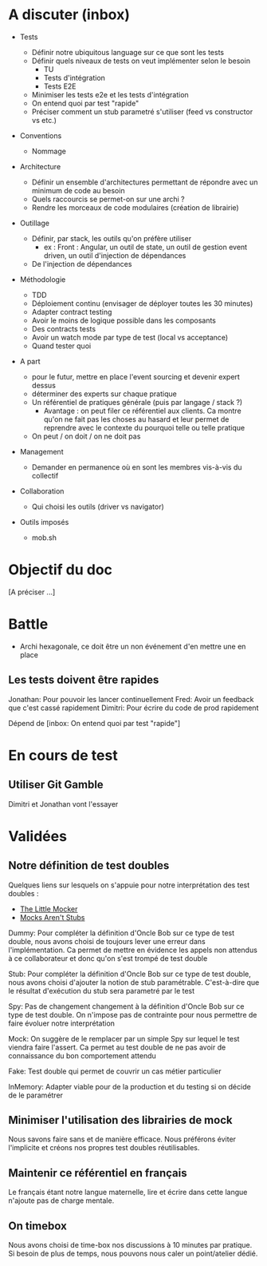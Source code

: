 # A discuter (inbox)

- Tests
    - Définir notre ubiquitous language sur ce que sont les tests
    - Définir quels niveaux de tests on veut implémenter selon le besoin
        - TU
        - Tests d'intégration
        - Tests E2E
    - Minimiser les tests e2e et les tests d'intégration
    - On entend quoi par test "rapide"
    - Préciser comment un stub parametré s'utiliser (feed vs constructor vs etc.)
- Conventions
    - Nommage
- Architecture
    - Définir un ensemble d'architectures permettant de répondre avec un minimum de code au besoin
    - Quels raccourcis se permet-on sur une archi ?
    - Rendre les morceaux de code modulaires (création de librairie)
- Outillage
    - Définir, par stack, les outils qu'on préfère utiliser
        - ex : Front : Angular, un outil de state, un outil de gestion event driven, un outil d'injection de dépendances
    - De l'injection de dépendances
- Méthodologie
    - TDD
    - Déploiement continu (envisager de déployer toutes les 30 minutes)
    - Adapter contract testing
    - Avoir le moins de logique possible dans les composants
    - Des contracts tests
    - Avoir un watch mode par type de test (local vs acceptance)
    - Quand tester quoi

- A part
    - pour le futur, mettre en place l'event sourcing et devenir expert dessus
    - déterminer des experts sur chaque pratique
    - Un référentiel de pratiques générale (puis par langage / stack ?)
        - Avantage : on peut filer ce référentiel aux clients. Ca montre qu'on ne fait pas les choses au hasard et leur permet de reprendre avec le contexte du pourquoi telle ou telle pratique
    - On peut / on doit / on ne doit pas
- Management
    - Demander en permanence où en sont les membres vis-à-vis du collectif
- Collaboration
    - Qui choisi les outils (driver vs navigator)
- Outils imposés
    - mob.sh

# Objectif du doc

[A préciser ...]

# Battle

- Archi hexagonale, ce doit être un non événement d'en mettre une en place

## Les tests doivent être rapides

Jonathan: Pour pouvoir les lancer continuellement
Fred: Avoir un feedback que c'est cassé rapidement
Dimitri: Pour écrire du code de prod rapidement

Dépend de [inbox: On entend quoi par test "rapide"]

# En cours de test

## Utiliser Git Gamble

Dimitri et Jonathan vont l'essayer

# Validées

## Notre définition de test doubles

Quelques liens sur lesquels on s'appuie pour notre interprétation des test doubles :
- [The Little Mocker](https://blog.cleancoder.com/uncle-bob/2014/05/14/TheLittleMocker.html)
- [Mocks Aren't Stubs](https://martinfowler.com/articles/mocksArentStubs.html)

Dummy: Pour compléter la définition d'Oncle Bob sur ce type de test double, nous avons choisi de toujours lever une erreur dans l'implémentation. Ca permet de mettre en évidence les appels non attendus à ce collaborateur et donc qu'on s'est trompé de test double

Stub: Pour compléter la définition d'Oncle Bob sur ce type de test double, nous avons choisi d'ajouter la notion de stub paramétrable. C'est-à-dire que le résultat d'exécution du stub sera parametré par le test

Spy: Pas de changement changement à la définition d'Oncle Bob sur ce type de test double. On n'impose pas de contrainte pour nous permettre de faire évoluer notre interprétation

Mock: On suggère de le remplacer par un simple Spy sur lequel le test viendra faire l'assert. Ca permet au test double de ne pas avoir de connaissance du bon comportement attendu

Fake: Test double qui permet de couvrir un cas métier particulier

InMemory: Adapter viable pour de la production et du testing si on décide de le paramétrer

## Minimiser l'utilisation des librairies de mock

Nous savons faire sans et de manière efficace. Nous préférons éviter l'implicite et créons nos propres test doubles réutilisables.

## Maintenir ce référentiel en français

Le français étant notre langue maternelle, lire et écrire dans cette langue n'ajoute pas de charge mentale.

## On timebox

Nous avons choisi de time-box nos discussions à 10 minutes par pratique. Si besoin de plus de temps, nous pouvons nous caler un point/atelier dédié.

